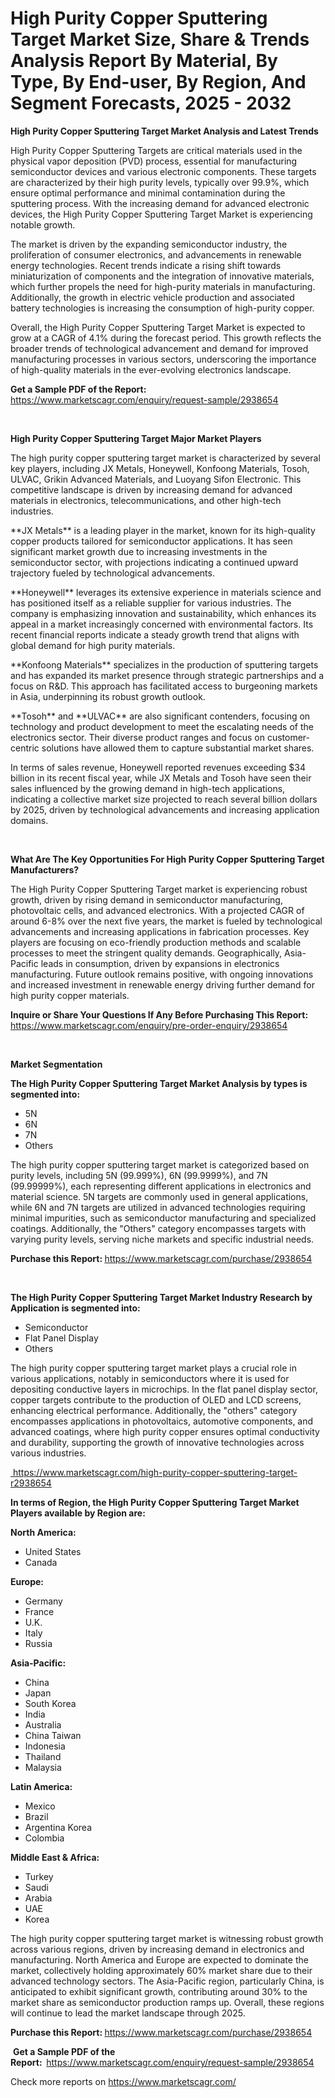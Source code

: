 <p><h1>High Purity Copper Sputtering Target Market Size, Share & Trends Analysis Report By Material, By Type, By End-user, By Region, And Segment Forecasts, 2025 - 2032</h1></p><p><strong>High Purity Copper Sputtering Target Market Analysis and Latest Trends</strong></p>
<p><p>High Purity Copper Sputtering Targets are critical materials used in the physical vapor deposition (PVD) process, essential for manufacturing semiconductor devices and various electronic components. These targets are characterized by their high purity levels, typically over 99.9%, which ensure optimal performance and minimal contamination during the sputtering process. With the increasing demand for advanced electronic devices, the High Purity Copper Sputtering Target Market is experiencing notable growth.</p><p>The market is driven by the expanding semiconductor industry, the proliferation of consumer electronics, and advancements in renewable energy technologies. Recent trends indicate a rising shift towards miniaturization of components and the integration of innovative materials, which further propels the need for high-purity materials in manufacturing. Additionally, the growth in electric vehicle production and associated battery technologies is increasing the consumption of high-purity copper.</p><p>Overall, the High Purity Copper Sputtering Target Market is expected to grow at a CAGR of 4.1% during the forecast period. This growth reflects the broader trends of technological advancement and demand for improved manufacturing processes in various sectors, underscoring the importance of high-quality materials in the ever-evolving electronics landscape.</p></p>
<p><strong>Get a Sample PDF of the Report:&nbsp;</strong> <a href="https://www.marketscagr.com/enquiry/request-sample/2938654?utm_campaign=3201&utm_medium=2&utm_source=Github&utm_content=ia&utm_term=15032025&utm_id=high-purity-copper-sputtering-target">https://www.marketscagr.com/enquiry/request-sample/2938654</a></p>
<p>&nbsp;</p>
<p><strong>High Purity Copper Sputtering Target Major Market Players</strong></p>
<p><p>The high purity copper sputtering target market is characterized by several key players, including JX Metals, Honeywell, Konfoong Materials, Tosoh, ULVAC, Grikin Advanced Materials, and Luoyang Sifon Electronic. This competitive landscape is driven by increasing demand for advanced materials in electronics, telecommunications, and other high-tech industries.</p><p>**JX Metals** is a leading player in the market, known for its high-quality copper products tailored for semiconductor applications. It has seen significant market growth due to increasing investments in the semiconductor sector, with projections indicating a continued upward trajectory fueled by technological advancements.</p><p>**Honeywell** leverages its extensive experience in materials science and has positioned itself as a reliable supplier for various industries. The company is emphasizing innovation and sustainability, which enhances its appeal in a market increasingly concerned with environmental factors. Its recent financial reports indicate a steady growth trend that aligns with global demand for high purity materials.</p><p>**Konfoong Materials** specializes in the production of sputtering targets and has expanded its market presence through strategic partnerships and a focus on R&D. This approach has facilitated access to burgeoning markets in Asia, underpinning its robust growth outlook.</p><p>**Tosoh** and **ULVAC** are also significant contenders, focusing on technology and product development to meet the escalating needs of the electronics sector. Their diverse product ranges and focus on customer-centric solutions have allowed them to capture substantial market shares.</p><p>In terms of sales revenue, Honeywell reported revenues exceeding $34 billion in its recent fiscal year, while JX Metals and Tosoh have seen their sales influenced by the growing demand in high-tech applications, indicating a collective market size projected to reach several billion dollars by 2025, driven by technological advancements and increasing application domains.</p></p>
<p>&nbsp;</p>
<p><strong>What Are The Key Opportunities For High Purity Copper Sputtering Target Manufacturers?</strong></p>
<p><p>The High Purity Copper Sputtering Target market is experiencing robust growth, driven by rising demand in semiconductor manufacturing, photovoltaic cells, and advanced electronics. With a projected CAGR of around 6-8% over the next five years, the market is fueled by technological advancements and increasing applications in fabrication processes. Key players are focusing on eco-friendly production methods and scalable processes to meet the stringent quality demands. Geographically, Asia-Pacific leads in consumption, driven by expansions in electronics manufacturing. Future outlook remains positive, with ongoing innovations and increased investment in renewable energy driving further demand for high purity copper materials.</p></p>
<p><strong>Inquire or Share Your Questions If Any Before Purchasing This Report:</strong> <a href="https://www.marketscagr.com/enquiry/pre-order-enquiry/2938654?utm_campaign=3201&utm_medium=2&utm_source=Github&utm_content=ia&utm_term=15032025&utm_id=high-purity-copper-sputtering-target">https://www.marketscagr.com/enquiry/pre-order-enquiry/2938654</a></p>
<p>&nbsp;</p>
<p><strong>Market Segmentation</strong></p>
<p><strong>The High Purity Copper Sputtering Target Market Analysis by types is segmented into:</strong></p>
<p><ul><li>5N</li><li>6N</li><li>7N</li><li>Others</li></ul></p>
<p><p>The high purity copper sputtering target market is categorized based on purity levels, including 5N (99.999%), 6N (99.9999%), and 7N (99.99999%), each representing different applications in electronics and material science. 5N targets are commonly used in general applications, while 6N and 7N targets are utilized in advanced technologies requiring minimal impurities, such as semiconductor manufacturing and specialized coatings. Additionally, the "Others" category encompasses targets with varying purity levels, serving niche markets and specific industrial needs.</p></p>
<p><strong>Purchase this Report:&nbsp;</strong><a href="https://www.marketscagr.com/purchase/2938654?utm_campaign=3201&utm_medium=2&utm_source=Github&utm_content=ia&utm_term=15032025&utm_id=high-purity-copper-sputtering-target">https://www.marketscagr.com/purchase/2938654</a></p>
<p>&nbsp;</p>
<p><strong>The High Purity Copper Sputtering Target Market Industry Research by Application is segmented into:</strong></p>
<p><ul><li>Semiconductor</li><li>Flat Panel Display</li><li>Others</li></ul></p>
<p><p>The high purity copper sputtering target market plays a crucial role in various applications, notably in semiconductors where it is used for depositing conductive layers in microchips. In the flat panel display sector, copper targets contribute to the production of OLED and LCD screens, enhancing electrical performance. Additionally, the "others" category encompasses applications in photovoltaics, automotive components, and advanced coatings, where high purity copper ensures optimal conductivity and durability, supporting the growth of innovative technologies across various industries.</p></p>
<p><a href="https://www.marketscagr.com/high-purity-copper-sputtering-target-r2938654?utm_campaign=3201&utm_medium=2&utm_source=Github&utm_content=ia&utm_term=15032025&utm_id=high-purity-copper-sputtering-target">&nbsp;https://www.marketscagr.com/high-purity-copper-sputtering-target-r2938654</a></p>
<p><strong>In terms of Region, the High Purity Copper Sputtering Target Market Players available by Region are:</strong></p>
<p>
    <p> <strong> North America: </strong>
        <ul>
            <li>United States</li>
            <li>Canada</li>
        </ul>
        </p> 
    <p> <strong> Europe: </strong>
        <ul>
            <li>Germany</li>
            <li>France</li>
            <li>U.K.</li>
            <li>Italy</li>
            <li>Russia</li>
        </ul>
        </p> 
    <p> <strong> Asia-Pacific: </strong>
        <ul>
            <li>China</li>
            <li>Japan</li>
            <li>South Korea</li>
            <li>India</li>
            <li>Australia</li>
            <li>China Taiwan</li>
            <li>Indonesia</li>
            <li>Thailand</li>
            <li>Malaysia</li>
        </ul>
        </p> 
    <p> <strong> Latin America: </strong>
        <ul>
            <li>Mexico</li>
            <li>Brazil</li>
            <li>Argentina Korea</li>
            <li>Colombia</li>
        </ul>
        </p> 
    <p> <strong> Middle East & Africa: </strong>
        <ul>
            <li>Turkey</li>
            <li>Saudi</li>
            <li>Arabia</li>
            <li>UAE</li>
            <li>Korea</li>
        </ul>
    </p>
    </p>
<p><p>The high purity copper sputtering target market is witnessing robust growth across various regions, driven by increasing demand in electronics and manufacturing. North America and Europe are expected to dominate the market, collectively holding approximately 60% market share due to their advanced technology sectors. The Asia-Pacific region, particularly China, is anticipated to exhibit significant growth, contributing around 30% to the market share as semiconductor production ramps up. Overall, these regions will continue to lead the market landscape through 2025.</p></p>
<p><strong>Purchase this Report: </strong><a href="https://www.marketscagr.com/purchase/2938654?utm_campaign=3201&utm_medium=2&utm_source=Github&utm_content=ia&utm_term=15032025&utm_id=high-purity-copper-sputtering-target">https://www.marketscagr.com/purchase/2938654</a></p>
<p>&nbsp;<strong>Get a Sample PDF of the Report:&nbsp;&nbsp;</strong><a href="https://www.marketscagr.com/enquiry/request-sample/2938654?utm_campaign=3201&utm_medium=2&utm_source=Github&utm_content=ia&utm_term=15032025&utm_id=high-purity-copper-sputtering-target">https://www.marketscagr.com/enquiry/request-sample/2938654</a></p>
<p><strong></strong></p>
<p>Check more reports on <a href="https://www.marketscagr.com/?utm_campaign=3201&utm_medium=2&utm_source=Github&utm_content=ia&utm_term=15032025&utm_id=high-purity-copper-sputtering-target">https://www.marketscagr.com/</a></p>